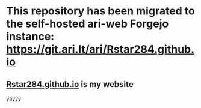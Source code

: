 # This repository has been migrated to the self-hosted ari-web Forgejo instance: <https://git.ari.lt/ari/Rstar284.github.io>
## [Rstar284.github.io](https://rstar284.tk) is my website
yayyy
